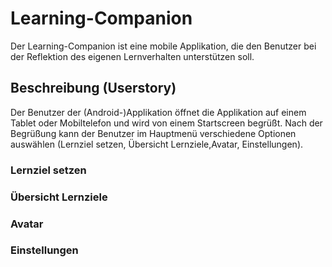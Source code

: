 # Learning-Companion

Der Learning-Companion ist eine mobile Applikation, die den Benutzer bei der Reflektion 
des eigenen Lernverhalten unterstützen soll. 

## Beschreibung (Userstory)

Der Benutzer der (Android-)Applikation öffnet die Applikation auf einem Tablet oder 
Mobiltelefon und wird von einem Startscreen begrüßt. Nach der Begrüßung kann der Benutzer
im Hauptmenü verschiedene Optionen auswählen (Lernziel setzen, Übersicht Lernziele,Avatar, Einstellungen).

### Lernziel setzen

### Übersicht Lernziele

### Avatar

### Einstellungen